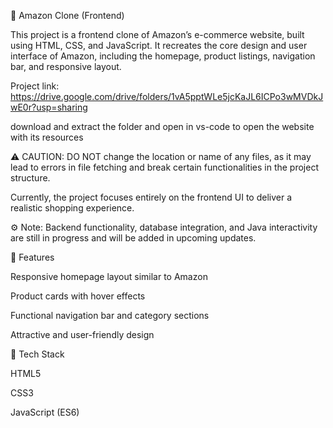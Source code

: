 🛒 Amazon Clone (Frontend)

This project is a frontend clone of Amazon’s e-commerce website, built using HTML, CSS, and JavaScript. It recreates the core design and user interface of Amazon, including the homepage, product listings, navigation bar, and responsive layout.

Project link: https://drive.google.com/drive/folders/1vA5pptWLe5jcKaJL6ICPo3wMVDkJwE0r?usp=sharing

download and extract the folder and open in vs-code to open the website with its resources

⚠️ CAUTION:
DO NOT change the location or name of any files, as it may lead to errors in file fetching and break certain functionalities in the project structure.

Currently, the project focuses entirely on the frontend UI to deliver a realistic shopping experience.

⚙️ Note: Backend functionality, database integration, and Java interactivity are still in progress and will be added in upcoming updates.

🚀 Features

Responsive homepage layout similar to Amazon

Product cards with hover effects

Functional navigation bar and category sections

Attractive and user-friendly design

🧰 Tech Stack

HTML5

CSS3

JavaScript (ES6)
